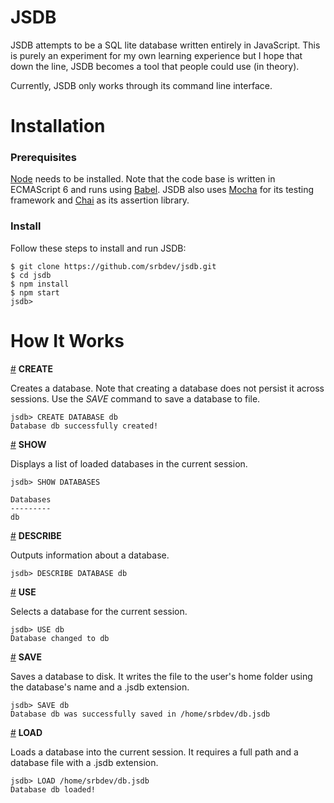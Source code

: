 
# JSDB
JSDB attempts to be a SQL lite database written entirely in JavaScript. This is purely an experiment for my own learning experience but I hope that down the line, JSDB becomes a tool that people could use (in theory).

Currently, JSDB only works through its command line interface.

# Installation

### Prerequisites
[Node](https://nodejs.org/en/) needs to be installed. Note that the code base is written in ECMAScript 6 and runs using [Babel](http://babeljs.io/). JSDB also uses [Mocha](http://mochajs.org/) for its testing framework and [Chai](http://chaijs.com/) as its assertion library. 

### Install
Follow these steps to install and run JSDB:

    $ git clone https://github.com/srbdev/jsdb.git
    $ cd jsdb
    $ npm install
    $ npm start
    jsdb> 

# How It Works

<a name="create" href="#create">#</a> <b>CREATE</b>

Creates a database. Note that creating a database does not persist it across sessions. Use the *SAVE* command to save a database to file.

    jsdb> CREATE DATABASE db
    Database db successfully created!

<a name="show" href="#show">#</a> <b>SHOW</b>

Displays a list of loaded databases in the current session.

    jsdb> SHOW DATABASES

    Databases
    ---------
    db

<a name="describe" href="#describe">#</a> <b>DESCRIBE</b>

Outputs information about a database.

    jsdb> DESCRIBE DATABASE db

<a name="use" href="#use">#</a> <b>USE</b>

Selects a database for the current session.

    jsdb> USE db
    Database changed to db

<a name="save" href="#save">#</a> <b>SAVE</b>

Saves a database to disk. It writes the file to the user's home folder using the database's name and a .jsdb extension.

    jsdb> SAVE db
    Database db was successfully saved in /home/srbdev/db.jsdb

<a name="load" href="#load">#</a> <b>LOAD</b>

Loads a database into the current session. It requires a full path and a database file with a .jsdb extension.

    jsdb> LOAD /home/srbdev/db.jsdb
    Database db loaded!

